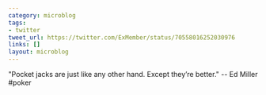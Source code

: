 ```yaml
---
category: microblog
tags:
- twitter
tweet_url: https://twitter.com/ExMember/status/70558016252030976
links: []
layout: microblog
---
```

"Pocket jacks are just like any other hand. Except they’re better." -- Ed Miller #poker
